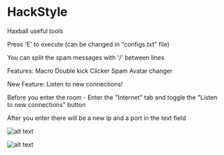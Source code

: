 # HackStyle
Haxball useful tools

Press 'E' to execute (can be changed in "configs.txt" file)

You can split the spam messages with '/' between lines

Features:
Macro
Double kick
Clicker
Spam
Avatar changer

New Feature:
Listen to new connections!

Before you enter the room - Enter the "Internet" tab and toggle the "Listen to new connections" button

After you enter there will be a new Ip and a port in the text field

![alt text](https://user-images.githubusercontent.com/37410028/56759615-05222f00-67a2-11e9-81b7-0deb3ed1060c.png)

![alt text](https://user-images.githubusercontent.com/37410028/56759603-00f61180-67a2-11e9-9b24-5b472ac5e74b.png)
